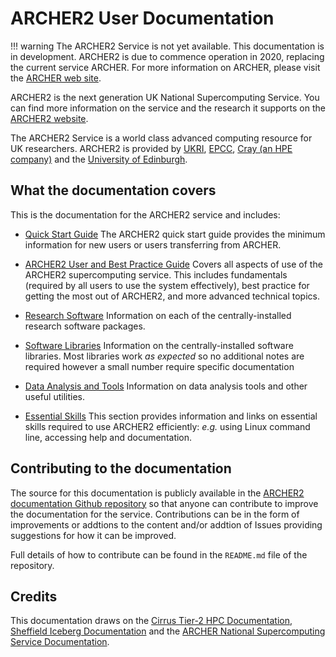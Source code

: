 # ARCHER2 User Documentation

!!! warning
    The ARCHER2 Service is not yet available. This documentation is in
    development. ARCHER2 is due to commence operation in 2020, replacing the
    current service ARCHER. For more information on ARCHER, please visit the
    [ARCHER web site](http://www.archer.ac.uk).


ARCHER2 is the next generation UK National Supercomputing Service. You
can find more information on the service and the research it supports on
the [ARCHER2 website](https://www.archer2.ac.uk).

The ARCHER2 Service is a world class advanced computing resource for UK
researchers. ARCHER2 is provided by [UKRI](https://www.ukri.org/),
[EPCC](https://www.epcc.ed.ac.uk/), [Cray (an HPE
company)](https://www.cray.com/) and the [University of
Edinburgh](https://www.ed.ac.uk/).

## What the documentation covers

This is the documentation for the ARCHER2 service and includes:

  - [Quick Start Guide](quick-start/overview.md)
    The ARCHER2 quick start guide provides the minimum information for
    new users or users transferring from ARCHER.

  - [ARCHER2 User and Best Practice Guide](user-guide/index.md)
    Covers all aspects of use of the ARCHER2 supercomputing service.
    This includes fundamentals (required by all users to use the system
    effectively), best practice for getting the most out of ARCHER2, and
    more advanced technical topics.

  - [Research Software](research-software/index.md)
    Information on each of the centrally-installed research software
    packages.

  - [Software Libraries](software-libraries/index.md)
    Information on the centrally-installed software libraries. Most
    libraries work *as expected* so no additional notes are required
    however a small number require specific documentation

  - [Data Analysis and Tools](data-tools/index.md)
    Information on data analysis tools and other useful utilities.

  - [Essential Skills](essentials/index.md)
    This section provides information and links on essential skills
    required to use ARCHER2 efficiently: *e.g.* using Linux command
    line, accessing help and documentation.

## Contributing to the documentation

The source for this documentation is publicly available in the [ARCHER2
documentation Github
repository](https://github.com/ARCHER2-HPC/archer2-docs) so that anyone
can contribute to improve the documentation for the service.
Contributions can be in the form of improvements or addtions to the
content and/or addtion of Issues providing suggestions for how it can be
improved.

Full details of how to contribute can be found in the `README.md` file of
the repository.

## Credits

This documentation draws on the [Cirrus Tier-2 HPC
Documentation](https://cirrus.readthedocs.io), [Sheffield Iceberg
Documentation](https://docs.hpc.shef.ac.uk/) and the [ARCHER National
Supercomputing Service
Documentation](http://www.archer.ac.uk/documentation/).



